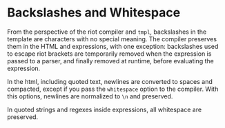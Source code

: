 # Backslashes and Whitespace

From the perspective of the riot compiler and `tmpl`, backslashes in the template are characters with no special meaning. The compiler preserves them in the HTML and expressions, with one exception: backslashes used to escape riot brackets are temporarily removed when the expression is passed to a parser, and finally removed at runtime, before evaluating the expression.

In the html, including quoted text, newlines are converted to spaces and compacted, except if you pass the `whitespace` option to the compiler. With this options, newlines are normalized to `\n` and preserved.

In quoted strings and regexes inside expressions, all whitespace are preserved.
